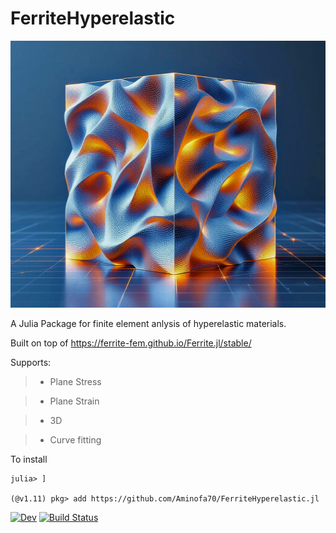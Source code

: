# FerriteHyperelastic

![Flag Image](assets/logo_2.png)

A Julia Package for finite element anlysis of hyperelastic materials.

Built on top of https://ferrite-fem.github.io/Ferrite.jl/stable/

Supports:

> * Plane Stress

> * Plane Strain

> * 3D

> * Curve fitting

To install

```
julia> ]

(@v1.11) pkg> add https://github.com/Aminofa70/FerriteHyperelastic.jl
````

<!-- [![Stable](https://img.shields.io/badge/docs-stable-blue.svg)](https://Aminofa70.github.io/FerriteHyperelastic.jl/stable/) -->
[![Dev](https://img.shields.io/badge/docs-dev-blue.svg)](https://Aminofa70.github.io/FerriteHyperelastic.jl/dev/)
[![Build Status](https://github.com/Aminofa70/FerriteHyperelastic.jl/actions/workflows/CI.yml/badge.svg?branch=main)](https://github.com/Aminofa70/FerriteHyperelastic.jl/actions/workflows/CI.yml?query=branch%3Amain)